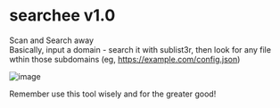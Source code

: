 # searchee v1.0
Scan and Search away<br>
Basically, input a domain - search it with sublist3r, then look for any file wthin those subdomains (eg, https://example.com/config.json)

![image](https://user-images.githubusercontent.com/49936643/134088604-3deabc1f-8111-4132-ad3f-0c63fce076af.png)


Remember use this tool wisely and for the greater good!
